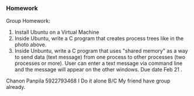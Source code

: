 ### Homework

Group Homework: 
1. Install Ubuntu on a Virtual Machine
2. Inside Ubuntu, write a C program that creates process trees like in the photo above.
3. Inside Unbuntu, write a C program that uses "shared memory" as a way to send data (text message) from one process to other processes (two processes or more). User can enter a text message via command line and the message will appear on the other windows.
Due date Feb 21 .

Chanon Panpila 5922793468 I Do it alone B/C My friend have group already.